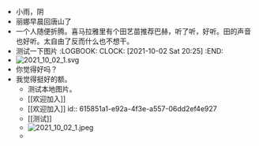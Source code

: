 - 小雨，阴
- 丽娜早晨回唐山了
- 一个人随便折腾。喜马拉雅里有个田艺苗推荐巴赫，听了听，好听。田的声音也好听。太自由了反而什么也不想干。
- 测试一下图片
  :LOGBOOK:
  CLOCK: [2021-10-02 Sat 20:25]
  :END:
- ![2021_10_02_1.svg](https://cdn.logseq.com/%2Fb5364046-7266-4940-9cec-5a818e253cb5cea27615-d524-42ba-9fa7-c82053ef387e2021_10_02_1.svg?Expires=4786777768&Signature=k1NACtXGGcUFx5YjeVbQ~i1jxcfidCNWNFA1Occ1o8c5Cvjiu~Nri8rvWVn2vYZIS9Czx2bEQNADarQRia-Lnw-2svQLSz3TTwPL--Q3pt60AeESvpIVoJHVNn6KwDQXhIce0goL39v4HsCBip4JdTrzT7mELUyYPdsAVAaGEGL6Jji8q9WQATDIAipdZi2UaWTpEopIcac9WyPlB8PLRIdjTOIA~FjEEa40SmNM~yCFTx5lc9arfgekwLxMRjMiwINV27GYqkL04KV-zZPs94EU1TiH1KGbNbu~6rzqLjJ81zeGHsJFfiDUcnKirVTdwvjxubTi3Ly7D7LlAA5RIA__&Key-Pair-Id=APKAJE5CCD6X7MP6PTEA)
- 你觉得好吗？
- 我觉得挺好的额。
	- 测试本地图片。
	- [[欢迎加入]]
	- [[欢迎加入]]
	  id:: 615851a1-e92a-4f3e-a557-06dd2ef4e927
	- [[测试]]
	- ![2021_10_02_1.jpeg](https://cdn.logseq.com/%2Fb5364046-7266-4940-9cec-5a818e253cb5faad5c89-6de5-429a-877c-2849da566dbd2021_10_02_1.jpeg?Expires=4786778965&Signature=Urzg84zBEgKdkz3YI4-lgq1lfvZ4KG53zTYj9Rx3EvgInQBLUmrJzI7x1tajF8Mpi~eVB5nwIZNIp9K2x~x1RIGuzkx7tVSSZ4CO1w8smC~k89zsWq0FObzrW3bw5TJzi7KmuowJzYqVsy9MtlAkeIq~4zZZGMKNYqRhGbF2Me7bIrcL~hMv6acTqXc0eDGT2wg-E3qgXi5fOpSKkWa3BfpGyiqBwRQ-s40tC8u4QB1EA6kudAQHgF7dQL5BQjenwgIqyrWFufKJjOPA2YAgEhLJAvj20Q5~ScUXu0mnF0~Nyxsw-9e4Lg5-kxjoAGmV5gz8cxG4H~rn5LbVHj9Ilg__&Key-Pair-Id=APKAJE5CCD6X7MP6PTEA)
	-
